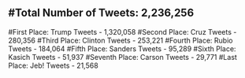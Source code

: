 #Total Number of Tweets: 2,236,256 
---
#First Place: Trump Tweets - 1,320,058
#Second Place: Cruz Tweets - 280,356
#Third Place: Clinton Tweets - 253,221
#Fourth Place: Rubio Tweets - 184,064
#Fifth Place: Sanders Tweets - 95,289
#Sixth Place: Kasich Tweets - 51,937
#Seventh Place: Carson Tweets - 29,771
#Last Place: Jeb! Tweets - 21,568
